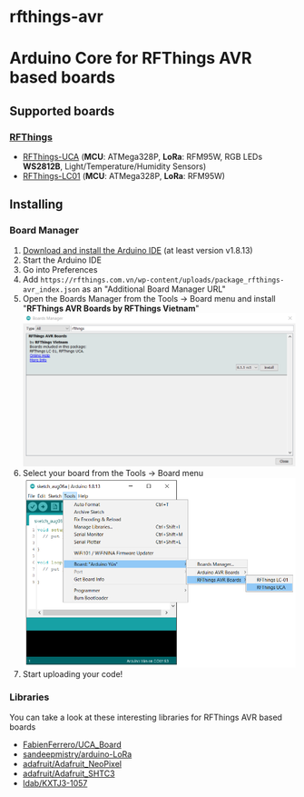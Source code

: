 # rfthings-avr
# Arduino Core for RFThings AVR based boards

## Supported boards
### [RFThings](https://rfthings.com.vn/)
 * [RFThings-UCA](mailto:sale@rfthings.com.vn) (<b>MCU</b>: ATMega328P, <b>LoRa</b>: RFM95W, RGB LEDs <b>WS2812B</b>, Light/Temperature/Humidity Sensors)
 * [RFThings-LC01](https://rfthings.com.vn/product/rfthings-lc-01-board/) (<b>MCU</b>: ATMega328P, <b>LoRa</b>: RFM95W)

## Installing
### Board Manager
1. [Download and install the Arduino IDE](https://www.arduino.cc/en/Main/Software) (at least version v1.8.13)
2. Start the Arduino IDE
3. Go into Preferences
4. Add ```https://rfthings.com.vn/wp-content/uploads/package_rfthings-avr_index.json``` as an "Additional Board Manager URL"
5. Open the Boards Manager from the Tools -> Board menu and install "<b>RFThings AVR Boards by RFThings Vietnam</b>"
![RFThings AVR Boards by RFThings Vietnam](docs/images/BoardManager.png)
6. Select your board from the Tools -> Board menu
![Board menu](docs/images/Installation_Board_Selection.png)
7. Start uploading your code!

### Libraries
You can take a look at these interesting libraries for RFThings AVR based boards
* [FabienFerrero/UCA_Board](https://github.com/FabienFerrero/UCA_Board)
* [sandeepmistry/arduino-LoRa](https://github.com/sandeepmistry/arduino-LoRa)
* [adafruit/Adafruit_NeoPixel](https://github.com/adafruit/Adafruit_NeoPixel)
* [adafruit/Adafruit_SHTC3](https://github.com/adafruit/Adafruit_SHTC3)
* [ldab/KXTJ3-1057](https://github.com/ldab/KXTJ3-1057)